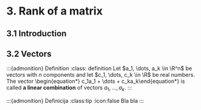# 3. Rank of a matrix

## 3.1 Introduction

## 3.2 Vectors
:::{admonition} Definition
:class: definition
Let $a_1, \dots, a_k \in \R^n$ be vectors with $n$ components and let $c_1, \dots, c_k \in \R$ be real numbers. The vector 
\begin{equation*} c_1a_1 + \dots + c_ka_k\end{equation*} is called **a linear combination** of vectors $a_1, \dots, a_k.$
:::

:::{admonition} Definicija
:class:tip
:icon:false
Bla bla
:::